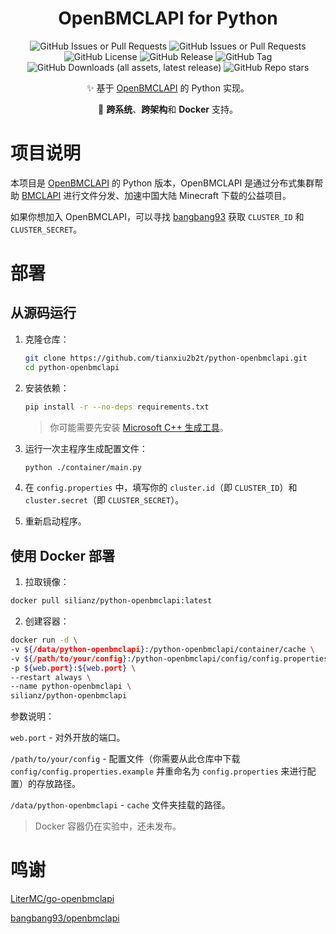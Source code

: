 
<div align="center">

# OpenBMCLAPI for Python

![GitHub Issues or Pull Requests](https://img.shields.io/github/issues-pr/tianxiu2b2t/python-openbmclapi)
![GitHub Issues or Pull Requests](https://img.shields.io/github/issues/tianxiu2b2t/python-openbmclapi)
![GitHub License](https://img.shields.io/github/license/tianxiu2b2t/python-openbmclapi)
![GitHub Release](https://img.shields.io/github/v/release/tianxiu2b2t/python-openbmclapi)
![GitHub Tag](https://img.shields.io/github/v/tag/tianxiu2b2t/python-openbmclapi)
![GitHub Downloads (all assets, latest release)](https://img.shields.io/github/downloads/tianxiu2b2t/python-openbmclapi/latest/total)
![GitHub Repo stars](https://img.shields.io/github/stars/tianxiu2b2t/python-openbmclapi)


✨ 基于 [OpenBMCLAPI](https://github.com/bangbang93/openbmclapi) 的 Python 实现。

🎨 **跨系统**、**跨架构**和 **Docker** 支持。

</div>

# 项目说明

本项目是 [OpenBMCLAPI](https://github.com/bangbang93/openbmclapi) 的 Python 版本，OpenBMCLAPI 是通过分布式集群帮助 [BMCLAPI](https://bmclapidoc.bangbang93.com/) 进行文件分发、加速中国大陆 Minecraft 下载的公益项目。

如果你想加入 OpenBMCLAPI，可以寻找 [bangbang93](https://github.com/bangbang93) 获取 `CLUSTER_ID` 和 `CLUSTER_SECRET`。

# 部署

## 从源码运行

1. 克隆仓库：

    ```sh
    git clone https://github.com/tianxiu2b2t/python-openbmclapi.git
    cd python-openbmclapi
    ```

2. 安装依赖：

    ```sh
    pip install -r --no-deps requirements.txt
    ```

    > 你可能需要先安装 [Microsoft C++ 生成工具](https://visualstudio.microsoft.com/visual-cpp-build-tools/)。

3. 运行一次主程序生成配置文件：

    ```sh
    python ./container/main.py
    ```

4. 在 `config.properties` 中，填写你的 `cluster.id`（即 `CLUSTER_ID`）和 `cluster.secret`（即 `CLUSTER_SECRET`）。

5. 重新启动程序。

## 使用 Docker 部署

1. 拉取镜像：

```sh
docker pull silianz/python-openbmclapi:latest
```

2. 创建容器：

```sh
docker run -d \
-v ${/data/python-openbmclapi}:/python-openbmclapi/container/cache \
-v ${/path/to/your/config}:/python-openbmclapi/config/config.properties \
-p ${web.port}:${web.port} \
--restart always \
--name python-openbmclapi \
silianz/python-openbmclapi 
```

参数说明：

`web.port` - 对外开放的端口。

`/path/to/your/config` - 配置文件（你需要从此仓库中下载 `config/config.properties.example` 并重命名为 `config.properties` 来进行配置）的存放路径。

`/data/python-openbmclapi` - `cache` 文件夹挂载的路径。

> Docker 容器仍在实验中，还未发布。

# 鸣谢

[LiterMC/go-openbmclapi](https://github.com/LiterMC/go-openbmclapi/)

[bangbang93/openbmclapi](https://github.com/bangbang93/openbmclapi/)
